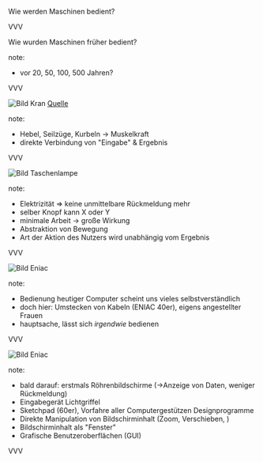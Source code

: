 Wie werden Maschinen bedient?

VVV

Wie wurden Maschinen früher bedient?

note:
- vor 20, 50, 100, 500 Jahren?

VVV

![Bild Kran](img/crane.jpg)
[Quelle](http://facsimilium.blogspot.com/search/label/cranes)

note:
- Hebel, Seilzüge, Kurbeln -> Muskelkraft
- direkte Verbindung von "Eingabe" & Ergebnis

VVV

![Bild Taschenlampe](img/torch-patent.jpg)

note:
- Elektrizität => keine unmittelbare Rückmeldung mehr
- selber Knopf kann X oder Y
- minimale Arbeit -> große Wirkung
- Abstraktion von Bewegung
- Art der Aktion des Nutzers wird unabhängig vom Ergebnis

VVV

![Bild Eniac](img/eniac.jpg)

note:
- Bedienung heutiger Computer scheint uns vieles selbstverständlich
- doch hier: Umstecken von Kabeln (ENIAC 40er), eigens angestellter Frauen
- hauptsache, lässt sich *irgendwie* bedienen

VVV

![Bild Eniac](img/sketchpad.jpg)

note:
- bald darauf: erstmals Röhrenbildschirme (->Anzeige von Daten, weniger Rückmeldung)
- Eingabegerät Lichtgriffel 
- Sketchpad (60er), Vorfahre aller Computergestützen Designprogramme
- Direkte Manipulation von Bildschirminhalt (Zoom, Verschieben, )
- Bildschirminhalt als "Fenster"
- Grafische Benutzeroberflächen (GUI)

VVV

